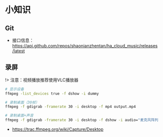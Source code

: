 # 小知识


## Git

- 接口信息：https://api.github.com/repos/shaonianzhentan/ha_cloud_music/releases/latest

## 录屏

!> 注意：视频播放推荐使用VLC播放器

```bash
# 显示设备
ffmpeg -list_devices true -f dshow -i dummy

# 录制桌面（30帧）
ffmpeg -f gdigrab -framerate 30 -i desktop -f mp4 output.mp4

# 录制桌面+声音
ffmpeg -f gdigrab -framerate 30 -i desktop -f dshow -i audio="麦克风阵列 (Realtek(R) Audio)" -f mp4 output.mp4
```
- https://trac.ffmpeg.org/wiki/Capture/Desktop